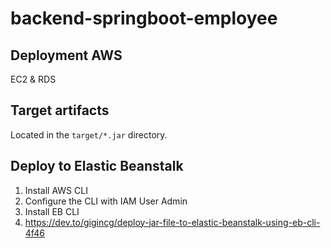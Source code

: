 # backend-springboot-employee

## Deployment AWS

EC2 & RDS

## Target artifacts

Located in the `target/*.jar` directory.

## Deploy to Elastic Beanstalk

1) Install AWS CLI
2) Configure the CLI with IAM User Admin
3) Install EB CLI
4) https://dev.to/gigincg/deploy-jar-file-to-elastic-beanstalk-using-eb-cli-4f46

